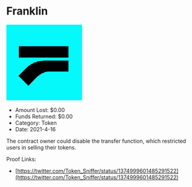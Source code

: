 # Franklin
![Franklin](/rektimages/Franklin.png)
- Amount Lost: $0.00
- Funds Returned: $0.00
- Category: Token
- Date: 2021-4-16

The contract owner could disable the transfer function, which restricted users in selling their tokens.


Proof Links:
- [https://twitter.com/Token_Sniffer/status/1374999601485291522](https://twitter.com/Token_Sniffer/status/1374999601485291522)


